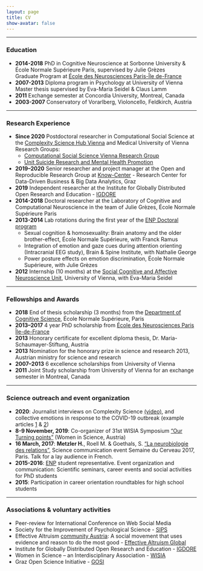 ```yaml
---
layout: page
title: CV
show-avatar: false
---
```


<!--- to add an image here, use either html, or the kramdown example below, delete this line and the last dashes +arrow
<p align="center">
  <img width="250" height="250" src="/assets/img/Hannah_Metzler_ORRG.jpg">
</p>

![cvphoto](/assets/img/Hannah_Metzler_ORRG.jpg "Hannah Metzler" 250x250){:class="img-responsive" height="250px" width="250px"}-->

___

### Education

* **2014-2018** PhD in Cognitive Neuroscience at Sorbonne University & École Normale Supérieure Paris, supervised by Julie Grèzes  
    Graduate Program at [École des Neurosciences Paris-Île de-France][ENP]
* **2007-2013** Diploma program in Psychology at University of Vienna  
    Master thesis supervised by Eva-Maria Seidel & Claus Lamm 
* **2011** Exchange semester at Concordia University, Montreal, Canada
* **2003-2007** Conservatory of Vorarlberg, Violoncello, Feldkirch, Austria

___


### Research Experience

* **Since 2020** Postdoctoral researcher in Computational Social Science at the [Complexity Science Hub Vienna][CSH] and Medical University of Vienna  
Research Groups: 
    * [Computational Social Science Vienna Research Group][CSS] 
    * [Unit Suicide Research and Mental Health Promotion][Thomas]
* **2019–2020** Senior researcher and project manager at the Open and Reproducible Research Group at [Know-Center][KNOW] - Research Center for Data-Driven Business & Big Data Analytics, Graz
* **2019** Independent researcher at the Institute for Globally Distributed Open Research and Education - [IGDORE][IGDORE] 
* **2014-2018** Doctoral researcher at the Laboratory of Cognitive and Computational Neuroscience in the team of Julie Grèzes, École Normale Supérieure Paris
* **2013-2014** Lab rotations during the first year of the [ENP Doctoral program][ENPprogram]
    * Sexual cognition & homosexuality: Brain anatomy and the older brother-effect, École Normale Supérieure, with Franck Ramus
    * Integration of emotion and gaze cues during attention orienting (Intracranial EEG study), Brain & Spine Institute, with Nathalie George
    * Power posture effects on emotion discrimination, École Normale Supérieure, with Julie Grèzes
* **2012** Internship (10 months) at the [Social Cognitive and Affective Neuroscience Unit][SCAN], University of Vienna, with Eva-Maria Seidel

___


### Fellowships and Awards

* **2018** End of thesis scholarship (3 months) from the [Department of Cognitive Science][DEC], École Normale Supérieure, Paris
* **2013–2017** 4 year PhD scholarship from [École des Neurosciences Paris Île-de-France][ENP]
* **2013** Honorary certificate for excellent diploma thesis, Dr. Maria-Schaumayer-Stiftung, Austria
* **2013** Nomination for the honorary prize in science and research 2013, Austrian ministry for science and research
* **2007–2013** 6 excellence scholarships from University of Vienna
* **2011** Joint Study scholarship from University of Vienna for an exchange semester in Montreal, Canada

___


### Science outreach and event organization 

* **2020**: Journalist interviews on Complexity Science [(video)](https://www.facebook.com/alexandervanderbellen/videos/besuch-im-complexity-science-hub-vienna/731750567653204/), and collective emotions in response to the  COVID-19 outbreak (example articles [1](https://www.derstandard.at/story/2000115973796/coronavirus-twitter-spiegelt-aengste-und-sorgen-der-menschen-wider) & [2](https://science.apa.at/site/kultur_und_gesellschaft/detail.html?key=SCI_20200417_SCI39351351654193650&))
* **8-9 November, 2019**: Co-organizer of 31st WISIA Symposium [“Our Turning points”](http://www.wisia.at/download/31_symposium.pdf) (Women in Science, Austria)
* **16 March, 2017**: **Metzler H.**, Roell M. & Goethals, S. [“La neurobiologie des relations”](http://www.paris-neuroscience.fr/en/compterendu/enp-normale-sup-brain-awareness-week-2017), Science communication event Semaine du Cerveau 2017, Paris. Talk for a lay audience in French.
* **2015-2016**: [ENP][ENPprogram] student representative. Event organization and communication: Scientific seminars, career events and social activities for PhD students
* **2015**: Participation in career orientation roundtables for high school students​ 

___


### Associations & voluntary activities

* Peer-review for International Conference on Web Social Media
* Society for the Improvement of Psychological Science - [SIPS](https://improvingpsych.org)
* Effective Altruism [community Austria](https://effectivealtruism.at/unser-team): A social movement that uses evidence and reason to do the most good - [Effective Altruism Global](https://www.effectivealtruism.org)
* Institute for Globally Distributed Open Research and Education - [IGDORE][IGDORE] 
* Women in Science – an Interdisciplinary Association - [WISIA](http://www.wisia.at/)
* Graz Open Science Initiative - [GOSI](https://twitter.com/GrazOpenScience)


[ENP]: http://www.paris-neuroscience.fr/en/enp
[ENPprogram]: http://www.paris-neuroscience.fr/en/graduate-program
[DEC]: https://cognition.ens.fr/en
[SCAN]: https://scan-psy.univie.ac.at/
[KNOW]: https://www.know-center.tugraz.at/
[CSS]: https://dgarcia.eu
[Thomas]: https://www.meduniwien.ac.at/hp/en/sozialmedizin/science/unit-suizidforschung-mental-health-promotion/
[CSH]: https://csh.ac.at
[IGDORE]: https://igdore.org/


